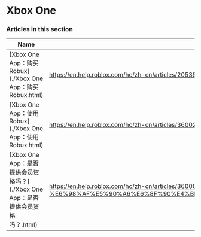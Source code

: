 # Xbox One  
### Articles in this section
Name|URL
-|-
[Xbox One App：购买 Robux](./Xbox One App：购买 Robux.html) |https://en.help.roblox.com/hc/zh-cn/articles/205355400-Xbox-One-App-%E8%B4%AD%E4%B9%B0-Robux
[Xbox One App：使用 Robux](./Xbox One App：使用 Robux.html) |https://en.help.roblox.com/hc/zh-cn/articles/360023138771-Xbox-One-App-%E4%BD%BF%E7%94%A8-Robux
[Xbox One App：是否提供会员资格吗？](./Xbox One App：是否提供会员资格吗？.html) |https://en.help.roblox.com/hc/zh-cn/articles/360000334663-Xbox-One-App-%E6%98%AF%E5%90%A6%E6%8F%90%E4%BE%9B%E4%BC%9A%E5%91%98%E8%B5%84%E6%A0%BC%E5%90%97-